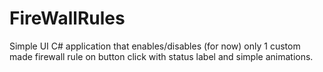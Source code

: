# FireWallRules

Simple UI C# application that enables/disables (for now) only 1 custom made firewall rule on button click with status label and simple animations.

